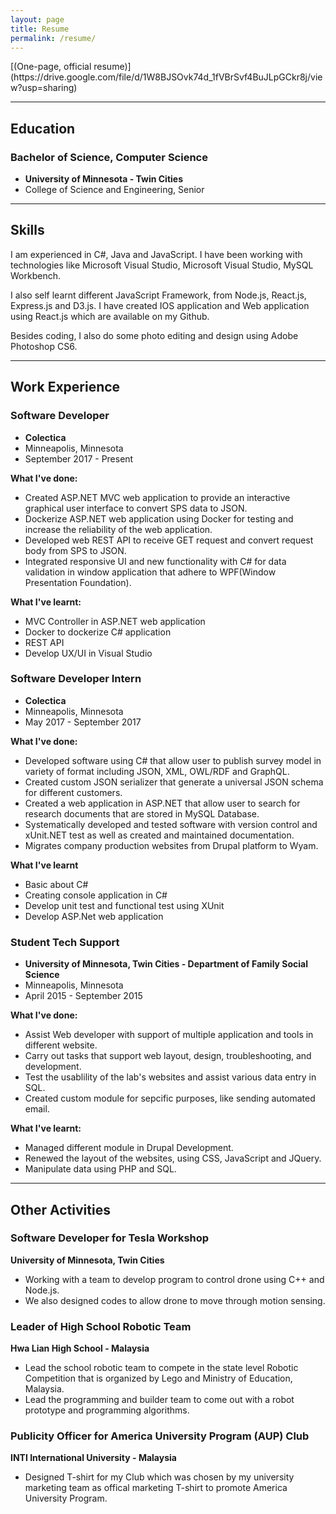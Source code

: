 ```yaml
---
layout: page
title: Resume
permalink: /resume/
---
```


<div markdown="1"> [(One-page, official resume)](https://drive.google.com/file/d/1W8BJSOvk74d_1fVBrSvf4BuJLpGCkr8j/view?usp=sharing)
</div>

------------

## Education

### Bachelor of Science, Computer Science
* **University of Minnesota - Twin Cities**
* College of Science and Engineering, Senior

------------

## Skills  

I am experienced in C#, Java and JavaScript. I have been working with technologies like Microsoft Visual Studio, Microsoft Visual Studio, MySQL Workbench. 

I also self learnt different JavaScript Framework, from Node.js, React.js, Express.js and D3.js. I have created IOS application and Web application using React.js which are available on my Github. 

Besides coding, I also do some photo editing and design using Adobe Photoshop CS6.

------------

## Work Experience    

### Software Developer

* **Colectica**
* Minneapolis, Minnesota
* September 2017 - Present

**What I've done:**

* Created ASP.NET MVC web application to provide an interactive graphical user interface to
convert SPS data to JSON.
* Dockerize ASP.NET web application using Docker for testing and increase the reliability of the
web application.
* Developed web REST API to receive GET request and convert request body from SPS to JSON.
* Integrated responsive UI and new functionality with C# for data validation in window
application that adhere to WPF(Window Presentation Foundation).

**What I've learnt:**

* MVC Controller in ASP.NET web application
* Docker to dockerize C# application
* REST API 
* Develop UX/UI in Visual Studio

### Software Developer Intern

* **Colectica**
* Minneapolis, Minnesota
* May 2017 - September 2017

**What I've done:**

* Developed software using C# that allow user to publish survey model in variety of format
including JSON, XML, OWL/RDF and GraphQL.
* Created custom JSON serializer that generate a universal JSON schema for different customers.
* Created a web application in ASP.NET that allow user to search for research documents that are stored in MySQL Database.
* Systematically developed and tested software with version control and xUnit.NET test as well as created and maintained documentation.
* Migrates company production websites from Drupal platform to Wyam.

**What I've learnt**

* Basic about C#
* Creating console application in C#
* Develop unit test and functional test using XUnit
* Develop ASP.Net web application

### Student Tech Support

* **University of Minnesota, Twin Cities - Department of Family Social Science**
* Minneapolis, Minnesota
* April 2015 - September 2015

**What I've done:**

* Assist Web developer with support of multiple application and tools in different website.
* Carry out tasks that support web layout, design, troubleshooting, and development.
* Test the usablility of the lab's websites and assist various data entry in SQL.
* Created custom module for sepcific purposes, like sending automated email. 

**What I've learnt:**

* Managed different module in Drupal Development.
* Renewed the layout of the websites, using CSS, JavaScript and JQuery.
* Manipulate data using PHP and SQL. 

-------------

## Other Activities

### Software Developer for Tesla Workshop
**University of Minnesota, Twin Cities**

* Working with a team to develop program to control drone using C++ and Node.js.
* We also designed codes to allow drone to move through motion sensing.   

### Leader of High School Robotic Team
**Hwa Lian High School - Malaysia**

* Lead the school robotic team to compete in the state level Robotic Competition that is organized by Lego and Ministry of Education, Malaysia.
* Lead the programming and builder team to come out with a robot prototype and programming algorithms.

### Publicity Officer for America University Program (AUP) Club
**INTI International University - Malaysia**

* Designed T-shirt for my Club which was chosen by my university marketing team as offical marketing T-shirt to promote America University Program.
